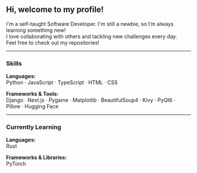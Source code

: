 ## Hi, welcome to my profile!

I'm a self-taught Software Developer. I'm still a newbie, so I’m always learning something new!  
I love collaborating with others and tackling new challenges every day.  
Feel free to check out my repositories!

---

### Skills

**Languages:**  
Python · JavaScript · TypeScript · HTML · CSS

**Frameworks & Tools:**  
Django · Next.js · Pygame · Matplotlib · BeautifulSoup4 · Kivy · PyQt6 · Pillow · Hugging Face

---

### Currently Learning

**Languages:**  
Rust

**Frameworks & Libraries:**  
PyTorch
